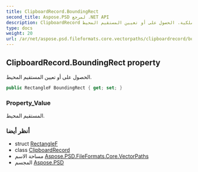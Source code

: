 ```yaml
---
title: ClipboardRecord.BoundingRect
second_title: Aspose.PSD لمرجع .NET API
description: ClipboardRecord ملكية. الحصول على أو تعيين المستقيم المحيط.
type: docs
weight: 20
url: /ar/net/aspose.psd.fileformats.core.vectorpaths/clipboardrecord/boundingrect/
---
```

## ClipboardRecord.BoundingRect property

الحصول على أو تعيين المستقيم المحيط.

```csharp
public RectangleF BoundingRect { get; set; }
```

### Property_Value

المستقيم المحيط.

### أنظر أيضا

* struct [RectangleF](../../../aspose.psd/rectanglef/)
* class [ClipboardRecord](../)
* مساحة الاسم [Aspose.PSD.FileFormats.Core.VectorPaths](../../clipboardrecord/)
* المجسم [Aspose.PSD](../../../)


